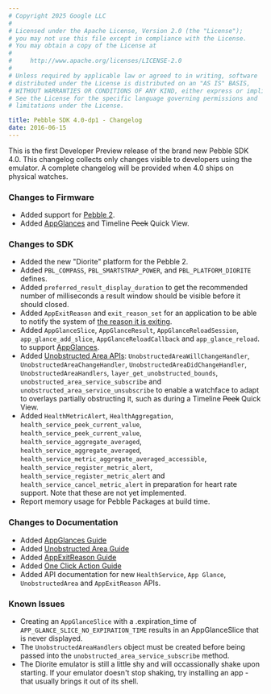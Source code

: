 ```yaml
---
# Copyright 2025 Google LLC
#
# Licensed under the Apache License, Version 2.0 (the "License");
# you may not use this file except in compliance with the License.
# You may obtain a copy of the License at
#
#     http://www.apache.org/licenses/LICENSE-2.0
#
# Unless required by applicable law or agreed to in writing, software
# distributed under the License is distributed on an "AS IS" BASIS,
# WITHOUT WARRANTIES OR CONDITIONS OF ANY KIND, either express or implied.
# See the License for the specific language governing permissions and
# limitations under the License.

title: Pebble SDK 4.0-dp1 - Changelog
date: 2016-06-15
---
```


This is the first Developer Preview release of the brand new Pebble SDK 4.0.
This changelog collects only changes visible to developers using the emulator.
A complete changelog will be provided when 4.0 ships on physical watches.

### Changes to Firmware

* Added support for [Pebble 2](https://www.kickstarter.com/projects/597507018/pebble-2-time-2-and-core-an-entirely-new-3g-ultra).
* Added [AppGlances](/guides/user-interfaces/appglance-c/) and Timeline 
~~Peek~~ Quick View.

### Changes to SDK

* Added the new "Diorite" platform for the Pebble 2.
* Added `PBL_COMPASS`, `PBL_SMARTSTRAP_POWER`, and `PBL_PLATFORM_DIORITE`
  defines.
* Added ``preferred_result_display_duration`` to get the recommended number of
  milliseconds a result window should be visible before it should closed.
* Added ``AppExitReason`` and ``exit_reason_set``
for an application to be able to notify the system of
[the reason it is exiting](/guides/user-interfaces/app-exit-reason/).
* Added ``AppGlanceSlice``, ``AppGlanceResult``, ``AppGlanceReloadSession``,
``app_glance_add_slice``, ``AppGlanceReloadCallback`` and ``app_glance_reload``.
to support [AppGlances](/guides/user-interfaces/appglance-c/).
* Added [Unobstructed Area APIs](/guides/user-interfaces/unobstructed-area/):
``UnobstructedAreaWillChangeHandler``,
``UnobstructedAreaChangeHandler``,
``UnobstructedAreaDidChangeHandler``,
``UnobstructedAreaHandlers``,
``layer_get_unobstructed_bounds``,
``unobstructed_area_service_subscribe``
and ``unobstructed_area_service_unsubscribe``
to enable a watchface to adapt to overlays partially obstructing it, such as
during a Timeline ~~Peek~~ Quick View.
* Added ``HealthMetricAlert``, ``HealthAggregation``, ``health_service_peek_current_value``,
  ``health_service_peek_current_value``, ``health_service_aggregate_averaged``,
  ``health_service_aggregate_averaged``,
  ``health_service_metric_aggregate_averaged_accessible``,
  ``health_service_register_metric_alert``,
  ``health_service_register_metric_alert`` and
  ``health_service_cancel_metric_alert`` in preparation for heart rate support.
  Note that these are not yet implemented.
* Report memory usage for Pebble Packages at build time.

### Changes to Documentation

* Added [AppGlances Guide](/guides/user-interfaces/appglance-c/)
* Added [Unobstructed Area Guide](/guides/user-interfaces/unobstructed-area/)
* Added [AppExitReason Guide](/guides/user-interfaces/app-exit-reason)
* Added [One Click Action Guide](/guides/design-and-interaction/one-click-actions/)
* Added API documentation for new ``HealthService``, ``App Glance``, ``UnobstructedArea`` and ``AppExitReason`` APIs.

### Known Issues

* Creating an ``AppGlanceSlice`` with a .expiration_time of
  `APP_GLANCE_SLICE_NO_EXPIRATION_TIME` results in an AppGlanceSlice that is
  never displayed.
* The ``UnobstructedAreaHandlers`` object must be created before being passed into
  the ``unobstructed_area_service_subscribe`` method.
* The Diorite emulator is still a little shy and will occassionally shake upon
  starting. If your emulator doesn't stop shaking, try installing an app - that
  usually brings it out of its shell.
